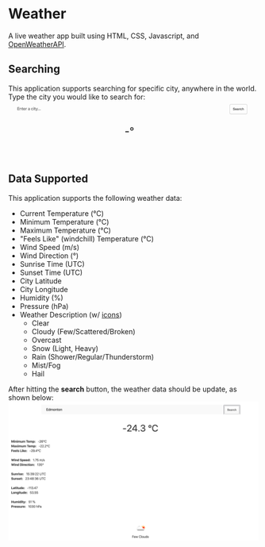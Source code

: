 # Weather
A live weather app built using HTML, CSS, Javascript, and [OpenWeatherAPI](https://openweathermap.org/api).

## Searching
This application supports searching for specific city, anywhere in the world. Type the city you would like to search for:
![alt text](img/searching.gif)

## Data Supported
This application supports the following weather data:
* Current Temperature (°C)
* Minimum Temperature (°C)
* Maximum Temperature (°C)
* "Feels Like" (windchill) Temperature (°C)
* Wind Speed (m/s)
* Wind Direction (°)
* Sunrise Time (UTC)
* Sunset Time (UTC)
* City Latitude
* City Longitude
* Humidity (%)
* Pressure (hPa)
* Weather Description (w/ [icons](https://openweathermap.org/weather-conditions))
    * Clear
    * Cloudy (Few/Scattered/Broken)
    * Overcast
    * Snow (Light, Heavy)
    * Rain (Shower/Regular/Thunderstorm)
    * Mist/Fog
    * Hail

After hitting the **search** button, the weather data should be update, as shown below:
![alt text](img/data.png)